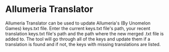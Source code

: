 # Allumeria Translator

Allumeria Translator can be used to update Allumeria's (By Unomelon Games) keys.txt file. Enter the current keys.txt file's path, your recent translation keys.txt file's path and the path where the new merged .txt file is added to. The tool will go through all of the keys and update them if a translation is found and if not, the keys with missing translations are listed.
